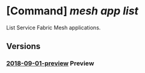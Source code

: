 # [Command] _mesh app list_

List Service Fabric Mesh applications.

## Versions

### [2018-09-01-preview](/Resources/mgmt-plane/L3N1YnNjcmlwdGlvbnMve30vcHJvdmlkZXJzL21pY3Jvc29mdC5zZXJ2aWNlZmFicmljbWVzaC9hcHBsaWNhdGlvbnM=/2018-09-01-preview.xml) **Preview**

<!-- mgmt-plane /subscriptions/{}/providers/microsoft.servicefabricmesh/applications 2018-09-01-preview -->
<!-- mgmt-plane /subscriptions/{}/resourcegroups/{}/providers/microsoft.servicefabricmesh/applications 2018-09-01-preview -->
